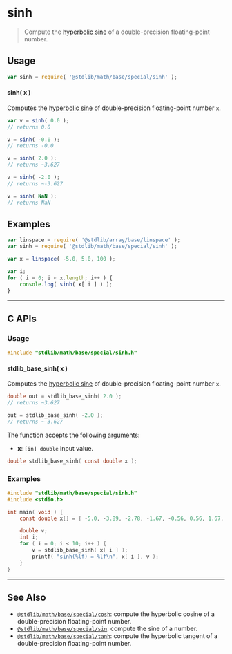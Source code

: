<!--

@license Apache-2.0

Copyright (c) 2022 The Stdlib Authors.

Licensed under the Apache License, Version 2.0 (the "License");
you may not use this file except in compliance with the License.
You may obtain a copy of the License at

   http://www.apache.org/licenses/LICENSE-2.0

Unless required by applicable law or agreed to in writing, software
distributed under the License is distributed on an "AS IS" BASIS,
WITHOUT WARRANTIES OR CONDITIONS OF ANY KIND, either express or implied.
See the License for the specific language governing permissions and
limitations under the License.

-->

# sinh

> Compute the [hyperbolic sine][hyperbolic-sine] of a double-precision floating-point number.

<section class="usage">

## Usage

```javascript
var sinh = require( '@stdlib/math/base/special/sinh' );
```

#### sinh( x )

Computes the [hyperbolic sine][hyperbolic-sine] of double-precision floating-point number `x`.

```javascript
var v = sinh( 0.0 );
// returns 0.0

v = sinh( -0.0 );
// returns -0.0

v = sinh( 2.0 );
// returns ~3.627

v = sinh( -2.0 );
// returns ~-3.627

v = sinh( NaN );
// returns NaN
```

</section>

<!-- /.usage -->

<section class="examples">

## Examples

<!-- eslint no-undef: "error" -->

```javascript
var linspace = require( '@stdlib/array/base/linspace' );
var sinh = require( '@stdlib/math/base/special/sinh' );

var x = linspace( -5.0, 5.0, 100 );

var i;
for ( i = 0; i < x.length; i++ ) {
    console.log( sinh( x[ i ] ) );
}
```

</section>

<!-- /.examples -->

<!-- C interface documentation. -->

* * *

<section class="c">

## C APIs

<!-- Section to include introductory text. Make sure to keep an empty line after the intro `section` element and another before the `/section` close. -->

<section class="intro">

</section>

<!-- /.intro -->

<!-- C usage documentation. -->

<section class="usage">

### Usage

```c
#include "stdlib/math/base/special/sinh.h"
```

#### stdlib_base_sinh( x )

Computes the [hyperbolic sine][hyperbolic-sine] of double-precision floating-point number `x`.

```c
double out = stdlib_base_sinh( 2.0 );
// returns ~3.627

out = stdlib_base_sinh( -2.0 );
// returns ~-3.627
```

The function accepts the following arguments:

-   **x**: `[in] double` input value.

```c
double stdlib_base_sinh( const double x );
```

</section>

<!-- /.usage -->

<!-- C API usage notes. Make sure to keep an empty line after the `section` element and another before the `/section` close. -->

<section class="notes">

</section>

<!-- /.notes -->

<!-- C API usage examples. -->

<section class="examples">

### Examples

```c
#include "stdlib/math/base/special/sinh.h"
#include <stdio.h>

int main( void ) {
    const double x[] = { -5.0, -3.89, -2.78, -1.67, -0.56, 0.56, 1.67, 2.78, 3.89, 5.0 };

    double v;
    int i;
    for ( i = 0; i < 10; i++ ) {
        v = stdlib_base_sinh( x[ i ] );
        printf( "sinh(%lf) = %lf\n", x[ i ], v );
    }
}
```

</section>

<!-- /.examples -->

</section>

<!-- /.c -->

<!-- Section for related `stdlib` packages. Do not manually edit this section, as it is automatically populated. -->

<section class="related">

* * *

## See Also

-   <span class="package-name">[`@stdlib/math/base/special/cosh`][@stdlib/math/base/special/cosh]</span><span class="delimiter">: </span><span class="description">compute the hyperbolic cosine of a double-precision floating-point number.</span>
-   <span class="package-name">[`@stdlib/math/base/special/sin`][@stdlib/math/base/special/sin]</span><span class="delimiter">: </span><span class="description">compute the sine of a number.</span>
-   <span class="package-name">[`@stdlib/math/base/special/tanh`][@stdlib/math/base/special/tanh]</span><span class="delimiter">: </span><span class="description">compute the hyperbolic tangent of a double-precision floating-point number.</span>

</section>

<!-- /.related -->

<!-- Section for all links. Make sure to keep an empty line after the `section` element and another before the `/section` close. -->

<section class="links">

[hyperbolic-sine]: http://mathworld.wolfram.com/HyperbolicSine.html

<!-- <related-links> -->

[@stdlib/math/base/special/cosh]: https://github.com/stdlib-js/math/tree/main/base/special/cosh

[@stdlib/math/base/special/sin]: https://github.com/stdlib-js/math/tree/main/base/special/sin

[@stdlib/math/base/special/tanh]: https://github.com/stdlib-js/math/tree/main/base/special/tanh

<!-- </related-links> -->

</section>

<!-- /.links -->
